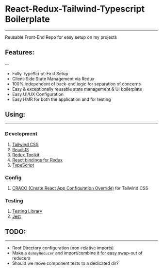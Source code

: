 # React-Redux-Tailwind-Typescript Boilerplate

---

Reusable Front-End Repo for easy setup on my projects

## Features:

--

- Fully TypeScript-First Setup
- Client-Side State Management via Redux
- 100% independent of back-end logic for separation of concerns
- Easy & exceptionally reusable state management & UI boilerplate
- Easy UI/UX Configuration
- Easy HMR for both the application and for testing

## Using:

---

### Development

1. [Tailwind CSS](https://tailwindcss.com/)
2. [ReactJS](https://reactjs.org/)
3. [Redux Toolkit](https://redux-toolkit.js.org/)
4. [React bindings for Redux](https://react-redux.js.org/tutorials/typescript-quick-start)
5. [TypeScript](https://www.typescriptlang.org/)

### Config

1. [CRACO (Create React App Configuration Override)](https://github.com/gsoft-inc/craco)  for Tailwind CSS

### Testing

1. [Testing Library](https://testing-library.com/docs/)
2. [Jest](https://jestjs.io/)


## TODO:

---

- Root Directory configuration (non-relative imports)
- Make a `dummyReducer` and import/combine it for easy swap-out of reducers
- Should we move component tests to a dedicated dir?
